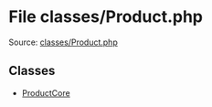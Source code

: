 File classes/Product.php
=========

Source: [classes/Product.php](https://github.com/PrestaShop/PrestaShop/blob/1.5.2.0/classes/Product.php)


Classes
-------

* [ProductCore](class.ProductCore.md)

